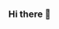 ### Hi there 👋

<!--
**bedewal/bedewal** is a ✨ _special_ ✨ repository because its `README.md` (this file) appears on your GitHub profile.

Here are some ideas to get you started:

- 🔭 I’m currently working on an OCR software in C
- 🌱 I’m currently learning C
- 👯 I’m looking to collaborate on ...
- 🤔 I’m looking for help with ...
- 💬 Ask me about ...
- 📫 How to reach me: bewalthew@gmail.com
- 😄 Pronouns: ...
- ⚡ Fun fact: ...
-->
